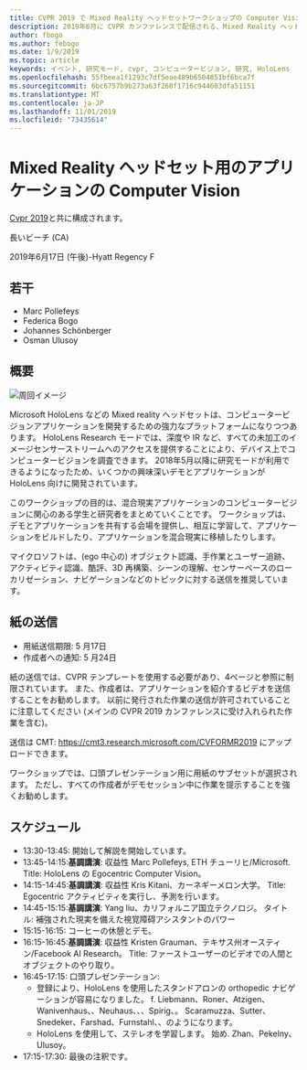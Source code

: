 ```yaml
---
title: CVPR 2019 で Mixed Reality ヘッドセットワークショップの Computer Vision アプリケーション
description: 2019年6月に CVPR カンファレンスで配信される、Mixed Reality ヘッドセットワークショップの Computer Vision アプリケーションの概要とスケジュール。
author: fbogo
ms.author: febogo
ms.date: 1/9/2019
ms.topic: article
keywords: イベント, 研究モード, cvpr, コンピュータービジョン, 研究, HoloLens
ms.openlocfilehash: 55fbeea1f1293c7df5eae489b6504851bf6bca7f
ms.sourcegitcommit: 6bc6757b9b273a63f260f1716c944603dfa51151
ms.translationtype: MT
ms.contentlocale: ja-JP
ms.lasthandoff: 11/01/2019
ms.locfileid: "73435614"
---
```

# <a name="computer-vision-applications-for-mixed-reality-headsets"></a>Mixed Reality ヘッドセット用のアプリケーションの Computer Vision

[Cvpr 2019](https://cvpr2019.thecvf.com/)と共に構成されます。

長いビーチ (CA)

2019年6月17日 (午後)-Hyatt Regency F


## <a name="organizers"></a>若干
* Marc Pollefeys
* Federica Bogo
* Johannes Schönberger
* Osman Ulusoy

## <a name="overview"></a>概要

![周回イメージ](images/cvpr2019_teaser2.jpg)

Microsoft HoloLens などの Mixed reality ヘッドセットは、コンピュータービジョンアプリケーションを開発するための強力なプラットフォームになりつつあります。 HoloLens Research モードでは、深度や IR など、すべての未加工のイメージセンサーストリームへのアクセスを提供することにより、デバイス上でコンピュータービジョンを調査できます。 2018年5月以降に研究モードが利用できるようになったため、いくつかの興味深いデモとアプリケーションが HoloLens 向けに開発されています。 

このワークショップの目的は、混合現実アプリケーションのコンピュータービジョンに関心のある学生と研究者をまとめていくことです。 ワークショップは、デモとアプリケーションを共有する会場を提供し、相互に学習して、アプリケーションをビルドしたり、アプリケーションを混合現実に移植したりします。 

マイクロソフトは、(ego 中心の) オブジェクト認識、手作業とユーザー追跡、アクティビティ認識、酷評、3D 再構築、シーンの理解、センサーベースのローカリゼーション、ナビゲーションなどのトピックに対する送信を推奨しています。

## <a name="paper-submission"></a>紙の送信
* 用紙送信期限: 5 月17日
* 作成者への通知: 5 月24日

紙の送信では、CVPR テンプレートを使用する必要があり、4ページと参照に制限されています。 また、作成者は、アプリケーションを紹介するビデオを送信することをお勧めします。
以前に発行された作業の送信が許可されていることに注意してください (メインの CVPR 2019 カンファレンスに受け入れられた作業を含む)。 

送信は CMT: https://cmt3.research.microsoft.com/CVFORMR2019 にアップロードできます。

ワークショップでは、口頭プレゼンテーション用に用紙のサブセットが選択されます。 ただし、すべての作成者がデモセッション中に作業を提示することを強くお勧めします。


## <a name="schedule"></a>スケジュール
* 13:30-13:45: 開始して解説を開始しています。
* 13:45-14:15:**基調講演**: 収益性 Marc Pollefeys, ETH チューリヒ/Microsoft. Title: HoloLens の Egocentric Computer Vision。
* 14:15-14:45:**基調講演**: 収益性 Kris Kitani、カーネギーメロン大学。 Title: Egocentric アクティビティを実行し、予測を行います。
* 14:45-15:15:**基調講演**: Yang liu、カリフォルニア国立テクノロジ。 タイトル: 補強された現実を備えた視覚障碍アシスタントのパワー
* 15:15-16:15: コーヒーの休憩とデモ。
* 16:15-16:45:**基調講演**: 収益性 Kristen Grauman、テキサス州オースティン/Facebook AI Research。 Title: ファーストユーザーのビデオでの人間とオブジェクトのやり取り。
* 16:45-17:15: 口頭プレゼンテーション:
    * 登録により、HoloLens を使用したスタンドアロンの orthopedic ナビゲーションが容易になりました。 f. Liebmann、Roner、Atzigen、Wanivenhaus、、Neuhaus、、、Spirig、。 Scaramuzza、Sutter、Snedeker、Farshad、Furnstahl、、のようになります。
    * HoloLens を使用して、ステレオを学習します。 始め. Zhan、Pekelny、Ulusoy。
* 17:15-17:30: 最後の注釈です。
